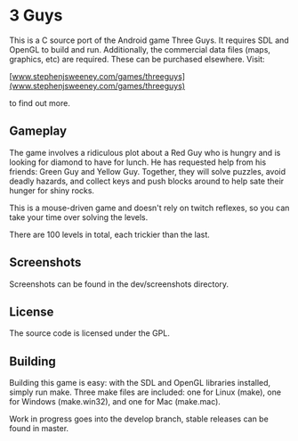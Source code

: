 # 3 Guys

This is a C source port of the Android game Three Guys. It requires SDL and OpenGL to build and run. Additionally, the commercial data files (maps, graphics, etc) are required. These can be purchased elsewhere. Visit:

[www.stephenjsweeney.com/games/threeguys](www.stephenjsweeney.com/games/threeguys)

to find out more.

## Gameplay

The game involves a ridiculous plot about a Red Guy who is hungry and is looking for diamond to have for lunch. He has requested help from his friends: Green Guy and Yellow Guy. Together, they will solve puzzles, avoid deadly hazards, and collect keys and push blocks around to help sate their hunger for shiny rocks.

This is a mouse-driven game and doesn't rely on twitch reflexes, so you can take your time over solving the levels.

There are 100 levels in total, each trickier than the last.

## Screenshots

Screenshots can be found in the dev/screenshots directory.

## License

The source code is licensed under the GPL.

## Building

Building this game is easy: with the SDL and OpenGL libraries installed, simply run make. Three make files are included: one for Linux (make), one for Windows (make.win32), and one for Mac (make.mac).

Work in progress goes into the develop branch, stable releases can be found in master.
